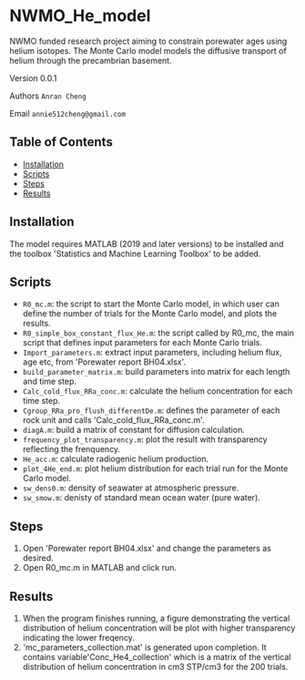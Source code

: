 # NWMO_He_model

NWMO funded research project aiming to constrain porewater ages using helium isotopes. The Monte Carlo model models the diffusive transport of helium through the precambrian basement.

Version 0.0.1

Authors `Anran Cheng`

Email `annie512cheng@gmail.com`

## Table of Contents

- [Installation](#installation)
- [Scripts](#scripts)
- [Steps](#steps)
- [Results](#results)

## Installation

The model requires MATLAB (2019 and later versions) to be installed and the toolbox 'Statistics and Machine Learning Toolbox' to be added.

## Scripts

- `R0_mc.m`: the script to start the Monte Carlo model, in which user can define the number of trials for the Monte Carlo model, and plots the results.
- `R0_simple_box_constant_flux_He.m`: the script called by R0_mc, the main script that defines input parameters for each Monte Carlo trials. 
- `Import_parameters.m`: extract input parameters, including helium flux, age etc, from 'Porewater report BH04.xlsx'.
- `build_parameter_matrix.m`: build parameters into matrix for each length and time step.
- `Calc_cold_flux_RRa_conc.m`: calculate the helium concentration for each time step.
- `Cgroup_RRa_pro_flush_differentDe.m`: defines the parameter of each rock unit and calls 'Calc_cold_flux_RRa_conc.m'.
- `diagA.m`: build a matrix of constant for diffusion calculation.
- `frequency_plot_transparency.m`: plot the result with transparency reflecting the frenquency.
- `He_acc.m`: calculate radiogenic helium production.
- `plot_4He_end.m`: plot helium distribution for each trial run for the Monte Carlo model.
- `sw_dens0.m`: density of seawater at atmospheric pressure.
- `sw_smow.m`: denisty of standard mean ocean water (pure water).

## Steps
1. Open 'Porewater report BH04.xlsx' and change the parameters as desired.
2. Open R0_mc.m in MATLAB and click run.

## Results
1. When the program finishes running, a figure demonstrating the vertical distribution of helium concentration will be plot with higher transparency indicating the lower freqency. 
2. 'mc_parameters_collection.mat' is generated upon completion. It contains variable'Conc_He4_collection' which is a matrix of the vertical distribution of helium concentration in cm3 STP/cm3 for the 200 trials.
